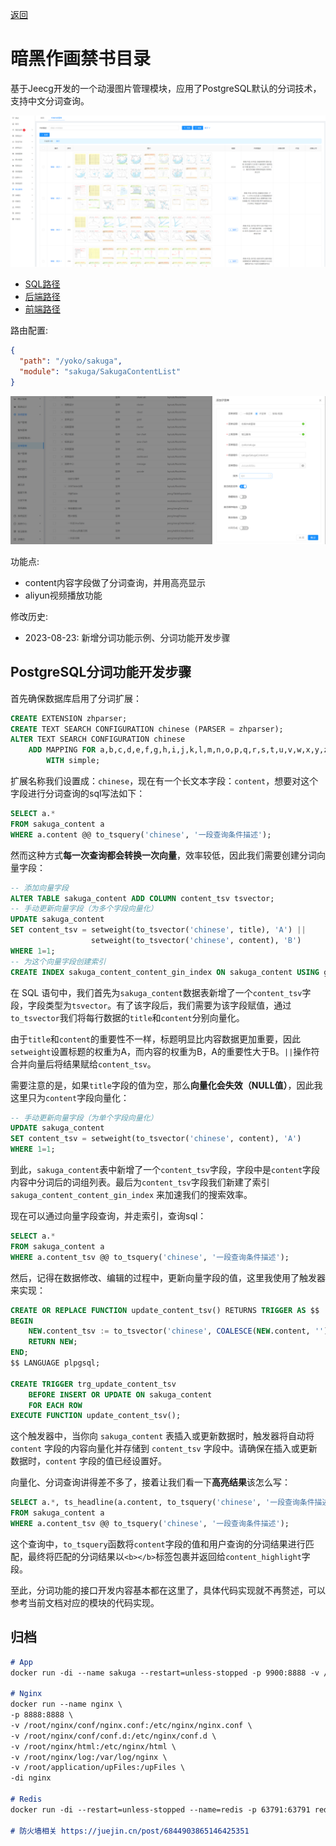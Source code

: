 [返回](../)

# 暗黑作画禁书目录

基于Jeecg开发的一个动漫图片管理模块，应用了PostgreSQL默认的分词技术，支持中文分词查询。

![2023-08-23_15-01-35.png](./assets/暗黑作画禁书目录-1692774113052.png)


* [SQL路径](https://github.com/yoko-murasame/jeecg-boot/blob/yoko-3.4.3last/db/PostgreSQL/可选/sakuga_content.sql)
* [后端路径](https://github.com/yoko-murasame/jeecg-boot/blob/yoko-3.4.3last/org/jeecg/modules/sakuga)
* [前端路径](https://github.com/yoko-murasame/ant-design-vue-jeecg/blob/yoko/src/views/sakuga)

路由配置: 

```json
{
  "path": "/yoko/sakuga",
  "module": "sakuga/SakugaContentList"
}
```

![2023-08-23_10-48-37.png](./assets/暗黑作画禁书目录-1692758921145.png)

功能点:
* content内容字段做了分词查询，并用高亮显示
* aliyun视频播放功能

修改历史:
* 2023-08-23: 新增分词功能示例、分词功能开发步骤

## PostgreSQL分词功能开发步骤

首先确保数据库启用了分词扩展：

```sql
CREATE EXTENSION zhparser;
CREATE TEXT SEARCH CONFIGURATION chinese (PARSER = zhparser);
ALTER TEXT SEARCH CONFIGURATION chinese
    ADD MAPPING FOR a,b,c,d,e,f,g,h,i,j,k,l,m,n,o,p,q,r,s,t,u,v,w,x,y,z
        WITH simple;
```

扩展名称我们设置成：`chinese`，现在有一个长文本字段：`content`，想要对这个字段进行分词查询的sql写法如下：

```sql
SELECT a.*
FROM sakuga_content a
WHERE a.content @@ to_tsquery('chinese', '一段查询条件描述');
```

然而这种方式**每一次查询都会转换一次向量**，效率较低，因此我们需要创建分词向量字段：

```sql
-- 添加向量字段
ALTER TABLE sakuga_content ADD COLUMN content_tsv tsvector;
-- 手动更新向量字段（为多个字段向量化）
UPDATE sakuga_content
SET content_tsv = setweight(to_tsvector('chinese', title), 'A') ||
                  setweight(to_tsvector('chinese', content), 'B')
WHERE 1=1;
-- 为这个向量字段创建索引
CREATE INDEX sakuga_content_content_gin_index ON sakuga_content USING gin (content_tsv);
```

在 SQL 语句中，我们首先为`sakuga_content`数据表新增了一个`content_tsv`字段，字段类型为`tsvector`。有了该字段后，我们需要为该字段赋值，通过`to_tsvector`我们将每行数据的`title`和`content`分别向量化。

由于`title`和`content`的重要性不一样，标题明显比内容数据更加重要，因此`setweight`设置标题的权重为A，而内容的权重为B，A的重要性大于B。`||`操作符合并向量后将结果赋给`content_tsv`。

需要注意的是，如果`title`字段的值为空，那么**向量化会失效（NULL值）**，因此我这里只为`content`字段向量化：

```sql
-- 手动更新向量字段（为单个字段向量化）
UPDATE sakuga_content
SET content_tsv = setweight(to_tsvector('chinese', content), 'A')
WHERE 1=1;
```

到此，`sakuga_content`表中新增了一个`content_tsv`字段，字段中是`content`字段内容中分词后的词组列表。最后为`content_tsv`字段我们新建了索引 `sakuga_content_content_gin_index` 来加速我们的搜索效率。

现在可以通过向量字段查询，并走索引，查询sql：

```sql
SELECT a.*
FROM sakuga_content a
WHERE a.content_tsv @@ to_tsquery('chinese', '一段查询条件描述');
```

然后，记得在数据修改、编辑的过程中，更新向量字段的值，这里我使用了触发器来实现：

```sql
CREATE OR REPLACE FUNCTION update_content_tsv() RETURNS TRIGGER AS $$
BEGIN
    NEW.content_tsv := to_tsvector('chinese', COALESCE(NEW.content, ''));
    RETURN NEW;
END;
$$ LANGUAGE plpgsql;

CREATE TRIGGER trg_update_content_tsv
    BEFORE INSERT OR UPDATE ON sakuga_content
    FOR EACH ROW
EXECUTE FUNCTION update_content_tsv();
```

这个触发器中，当你向 `sakuga_content` 表插入或更新数据时，触发器将自动将 `content` 字段的内容向量化并存储到 `content_tsv` 字段中。请确保在插入或更新数据时，`content` 字段的值已经设置好。

向量化、分词查询讲得差不多了，接着让我们看一下**高亮结果**该怎么写：

```sql
SELECT a.*, ts_headline(a.content, to_tsquery('chinese', '一段查询条件描述')) AS content_highlight
FROM sakuga_content a
WHERE a.content_tsv @@ to_tsquery('chinese', '一段查询条件描述');
```

这个查询中，`to_tsquery`函数将`content`字段的值和用户查询的分词结果进行匹配，最终将匹配的分词结果以`<b></b>`标签包裹并返回给`content_highlight`字段。

至此，分词功能的接口开发内容基本都在这里了，具体代码实现就不再赘述，可以参考当前文档对应的模块的代码实现。


## 归档
```markdown
# App
docker run -di --name sakuga --restart=unless-stopped -p 9900:8888 -v /root/application/sakuga:/app app-split

# Nginx
docker run --name nginx \
-p 8888:8888 \
-v /root/nginx/conf/nginx.conf:/etc/nginx/nginx.conf \
-v /root/nginx/conf/conf.d:/etc/nginx/conf.d \
-v /root/nginx/html:/etc/nginx/html \
-v /root/nginx/log:/var/log/nginx \
-v /root/application/upFiles:/upFiles \
-di nginx

# Redis
docker run -di --restart=unless-stopped --name=redis -p 63791:63791 redis --requirepass "123456" --port "63791" --appendonly "yes"

# 防火墙相关 https://juejin.cn/post/6844903865146425351
```
